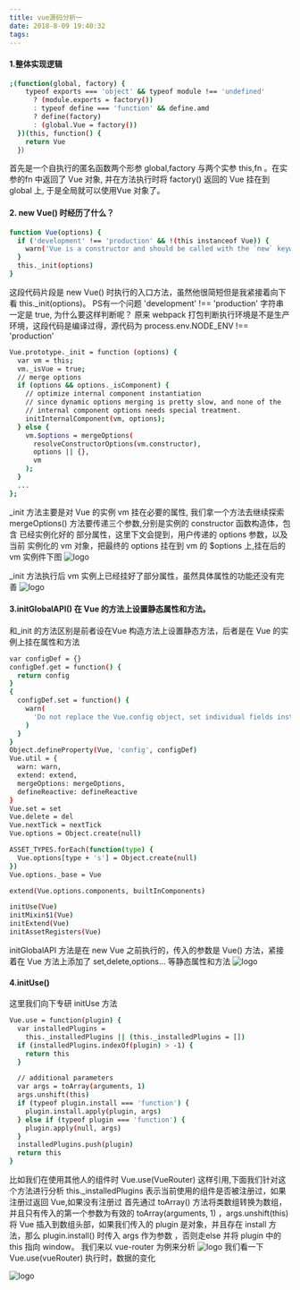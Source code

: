 ```yaml
---
title: vue源码分析一
date: 2018-8-09 19:40:32
tags:
---
```

#### 1.整体实现逻辑
```bash
;(function(global, factory) {
    typeof exports === 'object' && typeof module !== 'undefined'
      ? (module.exports = factory())
      : typeof define === 'function' && define.amd
      ? define(factory)
      : (global.Vue = factory())
  })(this, function() {
    return Vue
  }）
```
首先是一个自执行的匿名函数两个形参 global,factory 与两个实参 this,fn 。在实参的fn 中返回了 Vue 对象, 并在方法执行时将 factory() 返回的 Vue 挂在到 global 上, 于是全局就可以使用Vue 对象了。
#### 2. new Vue() 时经历了什么？
```bash
function Vue(options) {
  if ('development' !== 'production' && !(this instanceof Vue)) {
    warn('Vue is a constructor and should be called with the `new` keyword')
  }
  this._init(options)
}
```
这段代码片段是 new Vue() 时执行的入口方法，虽然他很简短但是我紧接着向下看 this._init(options)。
PS有一个问题 'development' !== 'production' 字符串一定是 true, 为什么要这样判断呢？
原来 webpack 打包判断执行环境是不是生产环境，这段代码是编译过得，源代码为  process.env.NODE_ENV !== 'production'
```bash
Vue.prototype._init = function (options) {
  var vm = this;
  vm._isVue = true;
  // merge options
  if (options && options._isComponent) {
    // optimize internal component instantiation
    // since dynamic options merging is pretty slow, and none of the
    // internal component options needs special treatment.
    initInternalComponent(vm, options);
  } else {
    vm.$options = mergeOptions(
      resolveConstructorOptions(vm.constructor),
      options || {},
      vm
    );
  }
  ...
};
```
_init 方法主要是对 Vue 的实例 vm 挂在必要的属性, 我们拿一个方法去继续探索 mergeOptions() 方法要传递三个参数,分别是实例的 constructor 函数构造体，包含 已经实例化好的 部分属性，这里下文会提到，用户传递的 options 参数，以及当前 实例化的 vm 对象，把最终的 options 挂在到 vm 的 $options 上,挂在后的vm 实例件下图
![logo](/images/vue源码-1.png)

_init 方法执行后 vm 实例上已经挂好了部分属性，虽然具体属性的功能还没有完善
![logo](/images/vue源码-2.png)
#### 3.initGlobalAPI() 在 Vue 的方法上设置静态属性和方法。
和_init 的方法区别是前者设在Vue 构造方法上设置静态方法，后者是在 Vue 的实例上挂在属性和方法
```bash
var configDef = {}
configDef.get = function() {
  return config
}
{
  configDef.set = function() {
    warn(
      'Do not replace the Vue.config object, set individual fields instead.'
    )
  }
}
Object.defineProperty(Vue, 'config', configDef)
Vue.util = {
  warn: warn,
  extend: extend,
  mergeOptions: mergeOptions,
  defineReactive: defineReactive
}
Vue.set = set
Vue.delete = del
Vue.nextTick = nextTick
Vue.options = Object.create(null)

ASSET_TYPES.forEach(function(type) {
  Vue.options[type + 's'] = Object.create(null)
})
Vue.options._base = Vue

extend(Vue.options.components, builtInComponents)

initUse(Vue)
initMixin$1(Vue)
initExtend(Vue)
initAssetRegisters(Vue)
```
initGlobalAPI 方法是在 new Vue 之前执行的，传入的参数是 Vue() 方法，紧接着在 Vue 方法上添加了 set,delete,options... 等静态属性和方法 
![logo](/images/vue源码-3.png)
#### 4.initUse()
这里我们向下专研 initUse 方法
```bash
Vue.use = function(plugin) {
  var installedPlugins =
    this._installedPlugins || (this._installedPlugins = [])
  if (installedPlugins.indexOf(plugin) > -1) {
    return this
  }

  // additional parameters
  var args = toArray(arguments, 1)
  args.unshift(this)
  if (typeof plugin.install === 'function') {
    plugin.install.apply(plugin, args)
  } else if (typeof plugin === 'function') {
    plugin.apply(null, args)
  }
  installedPlugins.push(plugin)
  return this
}
```
比如我们在使用其他人的组件时 Vue.use(VueRouter) 这样引用,下面我们针对这个方法进行分析 this._installedPlugins 表示当前使用的组件是否被注册过，如果注册过返回 Vue,如果没有注册过
首先通过 toArray() 方法将类数组转换为数组，并且只有传入的第一个参数为有效的 toArray(arguments, 1) ，args.unshift(this) 将 Vue 插入到数组头部，如果我们传入的 plugin 是对象，并且存在 install 方法，那么 plugin.install() 时传入 args 作为参数 ，否则走else 并将 plugin 中的this 指向 window。 我们来以 vue-router 为例来分析
![logo](/images/vue源码-4.png)
我们看一下 Vue.use(vueRouter) 执行时，数据的变化

![logo](/images/vue源码-6.png)
